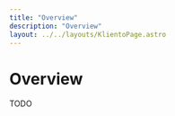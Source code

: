 ```yaml
---
title: "Overview"
description: "Overview"
layout: ../../layouts/KlientoPage.astro
---
```


# Overview

TODO
